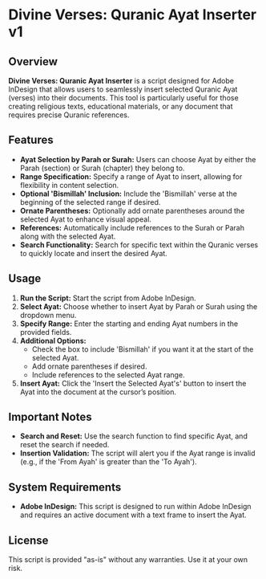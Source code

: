 # Divine Verses: Quranic Ayat Inserter v1

## Overview

**Divine Verses: Quranic Ayat Inserter** is a script designed for Adobe InDesign that allows users to seamlessly insert selected Quranic Ayat (verses) into their documents. This tool is particularly useful for those creating religious texts, educational materials, or any document that requires precise Quranic references.

## Features

- **Ayat Selection by Parah or Surah:** Users can choose Ayat by either the Parah (section) or Surah (chapter) they belong to.
- **Range Specification:** Specify a range of Ayat to insert, allowing for flexibility in content selection.
- **Optional 'Bismillah' Inclusion:** Include the 'Bismillah' verse at the beginning of the selected range if desired.
- **Ornate Parentheses:** Optionally add ornate parentheses around the selected Ayat to enhance visual appeal.
- **References:** Automatically include references to the Surah or Parah along with the selected Ayat.
- **Search Functionality:** Search for specific text within the Quranic verses to quickly locate and insert the desired Ayat.

## Usage

1. **Run the Script:** Start the script from Adobe InDesign.
2. **Select Ayat:** Choose whether to insert Ayat by Parah or Surah using the dropdown menu.
3. **Specify Range:** Enter the starting and ending Ayat numbers in the provided fields.
4. **Additional Options:** 
   - Check the box to include 'Bismillah' if you want it at the start of the selected Ayat.
   - Add ornate parentheses if desired.
   - Include references to the selected Ayat range.
5. **Insert Ayat:** Click the 'Insert the Selected Ayat's' button to insert the Ayat into the document at the cursor’s position.

## Important Notes

- **Search and Reset:** Use the search function to find specific Ayat, and reset the search if needed.
- **Insertion Validation:** The script will alert you if the Ayat range is invalid (e.g., if the 'From Ayah' is greater than the 'To Ayah').

## System Requirements

- **Adobe InDesign:** This script is designed to run within Adobe InDesign and requires an active document with a text frame to insert the Ayat.

## License

This script is provided "as-is" without any warranties. Use it at your own risk.
